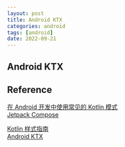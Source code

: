 ```yaml
---
layout: post
title: Android KTX
categories: android
tags: [android]
date: 2022-09-21
---
```


## Android KTX



## Reference
[在 Android 开发中使用常见的 Kotlin 模式](https://developer.android.google.cn/kotlin/common-patterns)  
[Jetpack Compose](https://developer.android.google.cn/courses/pathways/compose)  

[Kotlin 样式指南](https://developer.android.google.cn/kotlin/style-guide)  
[Android KTX](https://developer.android.google.cn/kotlin/ktx)  
